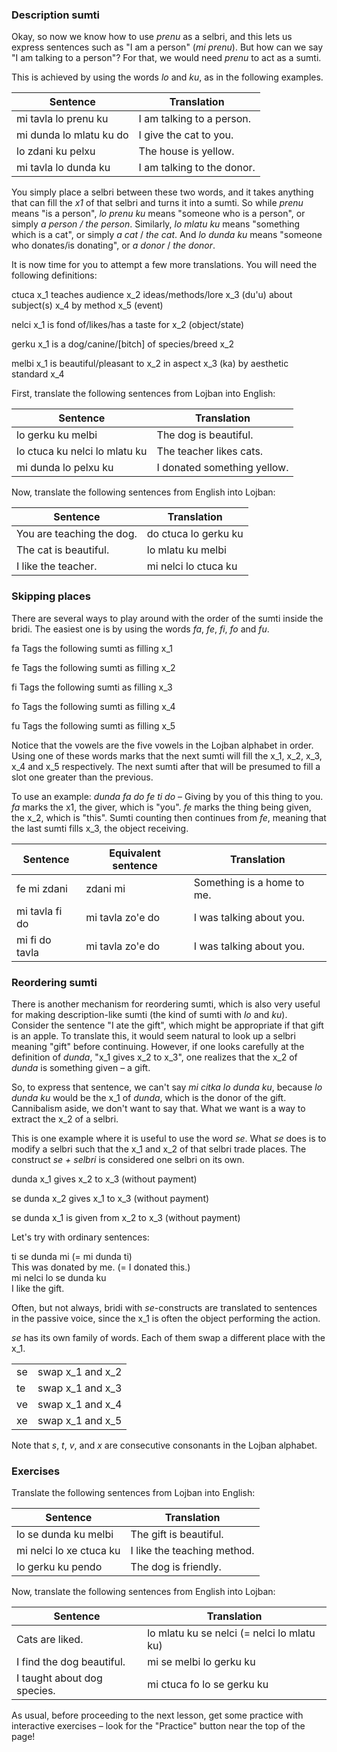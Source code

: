 ### Description sumti

Okay, so now we know how to use _prenu_ as a selbri, and this lets us express sentences such as "I am a person" (_mi prenu_).
But how can we say "I am talking to a person"?
For that, we would need _prenu_ to act as a sumti.

This is achieved by using the words _lo_ and _ku_, as in the following examples.

|Sentence|Translation|
|--------|------|
|mi tavla lo prenu ku|I am talking to a person.|
|mi dunda lo mlatu ku do|I give the cat to you.|
|lo zdani ku pelxu|The house is yellow.|
|mi tavla lo dunda ku|I am talking to the donor.|

You simply place a selbri between these two words, and it takes anything that can fill the _x1_ of that selbri and turns it into a sumti.
So while _prenu_ means "is a person", _lo prenu ku_ means "someone who is a person", or simply _a person / the person_.
Similarly, _lo mlatu ku_ means "something which is a cat", or simply _a cat_ / _the cat_.
And _lo dunda ku_ means "someone who donates/is donating", or _a donor_ / _the donor_.

It is now time for you to attempt a few more translations.
You will need the following definitions:

<span class="definition-head">ctuca</span> x_1 teaches audience x_2 ideas/methods/lore x_3 (du'u) about subject(s) x_4 by method x_5 (event)

<span class="definition-head">nelci</span> x_1 is fond of/likes/has a taste for x_2 (object/state)

<span class="definition-head">gerku</span> x_1 is a dog/canine/[bitch] of species/breed x_2

<span class="definition-head">melbi</span> x_1 is beautiful/pleasant to x_2 in aspect x_3 (ka) by aesthetic standard x_4

First, translate the following sentences from Lojban into English:

|Sentence|Translation|
|--------|-----------|
|lo gerku ku melbi|<span class="spoiler-answer">The dog is beautiful.</span>|
|lo ctuca ku nelci lo mlatu ku|<span class="spoiler-answer">The teacher likes cats.</span>|
|mi dunda lo pelxu ku|<span class="spoiler-answer">I donated something yellow.</span>|

Now, translate the following sentences from English into Lojban:

|Sentence|Translation|
|--------|-----------|
|You are teaching the dog.|<span class="spoiler-answer">do ctuca lo gerku ku</span>|
|The cat is beautiful.|<span class="spoiler-answer">lo mlatu ku melbi</span>|
|I like the teacher.|<span class="spoiler-answer">mi nelci lo ctuca ku</span>|

### Skipping places

There are several ways to play around with the order of the sumti inside the bridi.
The easiest one is by using the words _fa_, _fe_, _fi_, _fo_ and _fu_.

<span class="definition-head">fa</span> Tags the following sumti as filling x_1

<span class="definition-head">fe</span> Tags the following sumti as filling x_2

<span class="definition-head">fi</span> Tags the following sumti as filling x_3

<span class="definition-head">fo</span> Tags the following sumti as filling x_4

<span class="definition-head">fu</span> Tags the following sumti as filling x_5

Notice that the vowels are the five vowels in the Lojban alphabet in order.
Using one of these words marks that the next sumti will fill the x_1, x_2, x_3, x_4 and x_5 respectively.
The next sumti after that will be presumed to fill a slot one greater than the previous.

To use an example: _dunda fa do fe ti do_ &ndash; Giving by you of this thing to you. _fa_ marks the x1, the giver, which is "you". _fe_ marks the thing being given, the x_2, which is "this".
Sumti counting then continues from _fe_, meaning that the last sumti fills x_3, the object receiving.

|Sentence|Equivalent sentence|Translation|
|--------|-------------------|-----------|
|fe mi zdani|<span class="spoiler-answer">zdani mi</span>|<span class="spoiler-answer">Something is a home to me.</span>|
|mi tavla fi do|<span class="spoiler-answer">mi tavla zo'e do</span>|<span class="spoiler-answer">I was talking about you.</span>|
|mi fi do tavla|<span class="spoiler-answer">mi tavla zo'e do</span>|<span class="spoiler-answer">I was talking about you.</span>|

### Reordering sumti

There is another mechanism for reordering sumti, which is also very useful for making description-like sumti (the kind of sumti with _lo_ and _ku_).
Consider the sentence "I ate the gift", which might be appropriate if that gift is an apple.
To translate this, it would seem natural to look up a selbri meaning "gift" before continuing.
However, if one looks carefully at the definition of _dunda_, "x_1 gives x_2 to x_3", one realizes that the x_2 of _dunda_ is something given &ndash; a gift.

So, to express that sentence, we can't say _mi citka lo dunda ku_, because _lo dunda ku_ would be the x_1 of _dunda_, which is the donor of the gift.
Cannibalism aside, we don't want to say that.
What we want is a way to extract the x_2 of a selbri.

This is one example where it is useful to use the word _se_.
What _se_ does is to modify a selbri such that the x_1 and x_2 of that selbri trade places.
The construct _se + selbri_ is considered one selbri on its own.

<span class="definition-head">dunda</span> x_1 gives x_2 to x_3 (without payment)

<span class="definition-head">se dunda</span> x_2 gives x_1 to x_3 (without payment)

<span class="definition-head">se dunda</span> x_1 is given from x_2 to x_3 (without payment)

Let's try with ordinary sentences:

<div class="translation-source">
ti se dunda mi (= mi dunda ti)
</div>
<div class="translation-target">
This was donated by me. (= I donated this.)
</div>

<div class="translation-source">
mi nelci lo se dunda ku
</div>
<div class="translation-target">
I like the gift.
</div>

Often, but not always, bridi with _se_-constructs are translated to sentences in the passive voice, since the x_1 is often the object performing the action.

_se_ has its own family of words.
Each of them swap a different place with the x_1.

|  |                |
|--|----------------|
|se|swap x_1 and x_2|
|te|swap x_1 and x_3|
|ve|swap x_1 and x_4|
|xe|swap x_1 and x_5|

Note that _s_, _t_, _v_, and _x_ are consecutive consonants in the Lojban alphabet.

### Exercises

Translate the following sentences from Lojban into English:

|Sentence|Translation|
|--------|-----------|
|lo se dunda ku melbi|<span class="spoiler-answer">The gift is beautiful.</span>|
|mi nelci lo xe ctuca ku|<span class="spoiler-answer">I like the teaching method.</span>|
|lo gerku ku pendo|<span class="spoiler-answer">The dog is friendly.</span>|

Now, translate the following sentences from English into Lojban:

|Sentence|Translation|
|--------|-----------|
|Cats are liked.|<span class="spoiler-answer">lo mlatu ku se nelci (= nelci lo mlatu ku)</span>|
|I find the dog beautiful.|<span class="spoiler-answer">mi se melbi lo gerku ku</span>|
|I taught about dog species.|<span class="spoiler-answer">mi ctuca fo lo se gerku ku</span>|

As usual, before proceeding to the next lesson, get some practice with interactive exercises &ndash; look for the "Practice" button near the top of the page!

